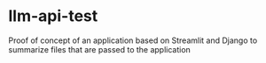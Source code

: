 # llm-api-test
Proof of concept of an application based on Streamlit and Django to summarize files that are passed to the application
